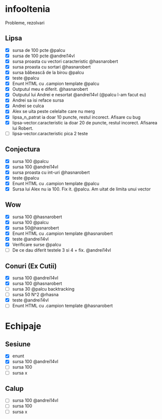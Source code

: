 # infooltenia
Probleme, rezolvari

## Lipsa

- [x] sursa de 100 pcte @palcu
- [x] sursa de 100 pcte @andrei14vl
- [x] sursa proasta cu vectori caracteristic @hasnarobert
- [x] sursa proasta cu sortari @hasnarobert
- [x] sursa băbească de la birou @palcu
- [x] teste @palcu
- [x] Enunt HTML cu .campion template @palcu
- [x] Outputul meu e diferit. @hasnarobert
- [x] Outputul lui Andrei e nesortat @andrei14vl (@palcu l-am facut eu)
- [x] Andrei sa isi reface sursa
- [x] Andrei se culca
- [x] Alex se uita peste celelalte care nu merg
- [x] lipsa_n_patrat ia doar 10 puncte, restul incorect. Afisare cu bug
- [x] lipsa-vector.caracteristic ia doar 20 de puncte, restul incorect. Afisarea lui Robert.
- [ ] lipsa-vector.caracteristic pica 2 teste

## Conjectura

- [x] sursa 100 @palcu
- [x] sursa 100 @andrei14vl
- [x] sursa proasta cu int-uri @hasnarobert
- [x] teste @palcu
- [x] Enunt HTML cu .campion template @palcu
- [x] Sursa lui Alex nu ia 100. Fix it. @palcu. Am uitat de limita unui vector

## Wow

- [x] sursa 100 @hasnarobert
- [x] sursa 100 @palcu
- [x] sursa 50@hasnarobert
- [x] Enunt HTML cu .campion template @hasnarobert
- [x] teste @andrei14vl
- [x] Verificare surse @palcu
- [ ] De ce dau diferit testele 3 si 4 + fix. @andrei14vl

## Conuri (Ex Cutii)

- [x] sursa 100 @andrei14vl
- [x] sursa 100 @hasnarobert
- [ ] sursa 30 @palcu backtracking
- [ ] sursa 50 N^2 @rhasna
- [x] teste @andrei14vl
- [ ] Enunt HTML cu .campion template @hasnarobert

# Echipaje

## Sesiune

- [x] enunt
- [x] sursa 100 @andrei14vl
- [ ] sursa 100
- [ ] sursa x

## Calup

- [ ] sursa 100 @andrei14vl
- [ ] sursa 100
- [ ] sursa x
